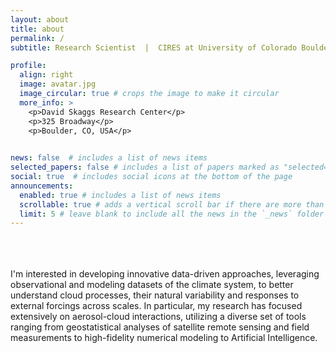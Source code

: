 ```yaml
---
layout: about
title: about
permalink: /
subtitle: Research Scientist  |  CIRES at University of Colorado Boulder & NOAA CSL

profile:
  align: right
  image: avatar.jpg
  image_circular: true # crops the image to make it circular
  more_info: >
    <p>David Skaggs Research Center</p>
    <p>325 Broadway</p>
    <p>Boulder, CO, USA</p>

      
news: false  # includes a list of news items
selected_papers: false # includes a list of papers marked as "selected={true}"
social: true  # includes social icons at the bottom of the page
announcements:
  enabled: true # includes a list of news items
  scrollable: true # adds a vertical scroll bar if there are more than 3 news items
  limit: 5 # leave blank to include all the news in the `_news` folder
---
```

<br>
<br>
<br>
I'm interested in developing innovative data-driven approaches, leveraging observational and modeling datasets of the climate system, to better understand cloud processes, their natural variability and responses to external forcings across scales. In particular, my research has focused extensively on aerosol-cloud interactions, utilizing a diverse set of tools ranging from geostatistical analyses of satellite remote sensing and field measurements to high-fidelity numerical modeling to Artificial Intelligence.
